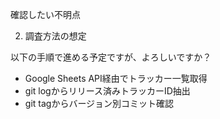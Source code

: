 
  確認したい不明点

  2. 調査方法の想定

  以下の手順で進める予定ですが、よろしいですか？

  - Google Sheets API経由でトラッカー一覧取得
  - git logからリリース済みトラッカーID抽出
  - git tagからバージョン別コミット確認



